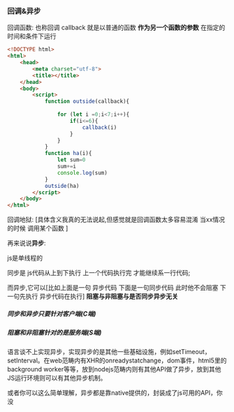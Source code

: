 ### 回调&异步



回调函数: 也称回调 callback 就是以普通的函数 **作为另一个函数的参数** 在指定的时间和条件下运行 

```html
<!DOCTYPE html>
<html>
	<head>
		<meta charset="utf-8">
		<title></title>
	</head>
	<body>
		<script>
			function outside(callback){
				
				for (let i =0;i<7;i++){
					if(i<=6){
						callback(i)
					}
				}
			}
			function ha(i){
				let sum=0
				sum+=i
				console.log(sum)
			}
			outside(ha)	
		</script>
	</body>
</html>

```



回调地狱: [具体含义我真的无法说起,但感觉就是回调函数太多容易混淆 当xx情况的时候 调用某个函数 ]



再来说说**异步**:

js是单线程的 

同步是 js代码从上到下执行 上一个代码执行完 才能继续系一行代码;

而异步,它可以[比如上面是一句 异步代码 下面是一句同步代码 此时他不会阻塞 下一句先执行 异步代码在执行] **阻塞与非阻塞与是否同步异步无关**

#####  同步和异步只要针对**客户端**(C端)

#####  阻塞和非阻塞针对的是**服务端**(S端)



语言谈不上实现异步，实现异步的是其他一些基础设施，例如setTimeout，setInterval。在web范畴内有XHR的onreadystatchange，dom事件，html5里的background worker等等，放到nodejs范畴内则有其他API做了异步，放到其他JS运行环境则可以有其他异步机制。

或者你可以这么简单理解，异步都是靠native提供的，封装成了js可用的API，你没





